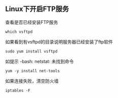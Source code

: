 ## Linux下开启FTP服务

查看是否已经安装FTP服务

`which vsftpd`



如果看到有vsftpd的目录说明服务器已经安装了ftp软件

`sudo yum install vsftpd`



如提示 -bash: netstat: 未找到命令 

`yum -y install net-tools`



如果连接失败，清空防火墙

`iptables -F`